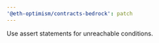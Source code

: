 ```yaml
---
'@eth-optimism/contracts-bedrock': patch
---
```


Use assert statements for unreachable conditions.
